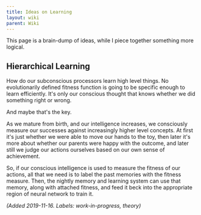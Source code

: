 ```yaml
---
title: Ideas on Learning
layout: wiki
parent: Wiki
---
```


This page is a brain-dump of ideas, while I piece together something more logical.

## Hierarchical Learning
How do our subconscious processors learn high level things. No evolutionarily defined fitness function is going to be specific enough to learn efficiently. It's only our conscious thought that knows whether we did something right or wrong. 

And maybe that's the key. 

As we mature from birth, and our intelligence increases, we consciously measure our successes against increasingly higher level concepts. At first it's just whether we were able to move our hands to the toy, then later it's more about whether our parents were happy with the outcome, and later still we judge our actions ourselves based on our own sense of achievement. 

So, if our conscious intelligence is used to measure the fitness of our actions, all that we need is to label the past memories with the fitness measure. Then, the nightly memory and learning system can use that memory, along with attached fitness, and feed it beck into the appropriate region of neural network to train it.

_(Added 2019-11-16. Labels: work-in-progress, theory)_